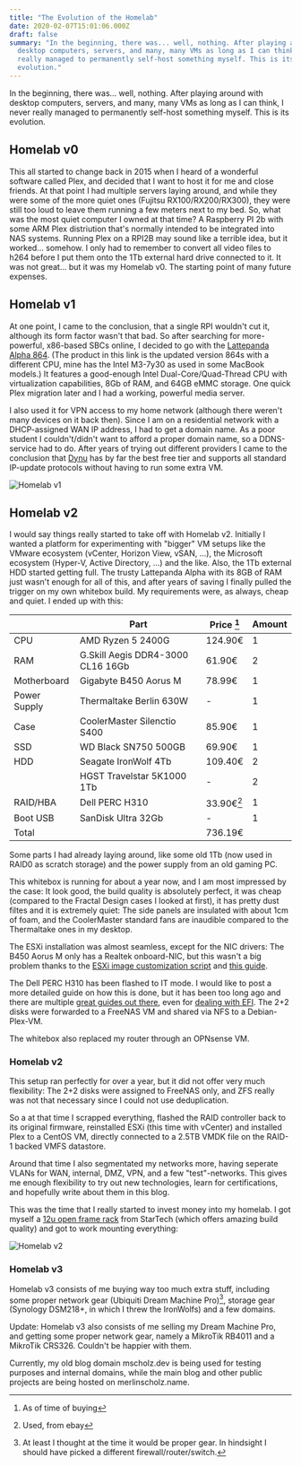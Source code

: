 ```yaml
---
title: "The Evolution of the Homelab"
date: 2020-02-07T15:01:06.000Z
draft: false
summary: "In the beginning, there was... well, nothing. After playing around with
  desktop computers, servers, and many, many VMs as long as I can think, I never
  really managed to permanently self-host something myself. This is its
  evolution."
---
```


In the beginning, there was... well, nothing. After playing around with desktop computers, servers, and many, many VMs as long as I can think, I never really managed to permanently self-host something myself. This is its evolution.

## Homelab v0

This all started to change back in 2015 when I heard of a wonderful software called Plex, and decided that I want to host it for me and close friends. At that point I had multiple servers laying around, and while they were some of the more quiet ones (Fujitsu RX100/RX200/RX300), they were still too loud to leave them running a few meters next to my bed. So, what was the most quiet computer I owned at that time? A Raspberry PI 2b with some ARM Plex distriution that's normally intended to be integrated into NAS systems. Running Plex on a RPI2B may sound like a terrible idea, but it worked... somehow. I only had to remember to convert all video files to h264 before I put them onto the 1Tb external hard drive connected to it. It was not great... but it was my Homelab v0. The starting point of many future expenses.

## Homelab v1

At one point, I came to the conclusion, that a single RPI wouldn't cut it, although its form factor wasn't that bad. So after searching for more-powerful, x86-based SBCs online, I decided to go with the [Lattepanda Alpha 864](https://www.lattepanda.com/products/lattepanda-alpha-864s.html). (The product in this link is the updated version 864s with a different CPU, mine has the Intel M3-7y30 as used in some MacBook models.) It features a good-enough Intel Dual-Core/Quad-Thread CPU with virtualization capabilities, 8Gb of RAM, and 64GB eMMC storage. One quick Plex migration later and I had a working, powerful media server.

I also used it for VPN access to my home network (although there weren't many devices on it back then). Since I am on a residential network with a DHCP-assigned WAN IP address, I had to get a domain name. As a poor student I couldn't/didn't want to afford a proper domain name, so a DDNS-service had to do. After years of trying out different providers I came to the conclusion that [Dynu](https://www.dynu.com/) has by far the best free tier and supports all standard IP-update protocols without having to run some extra VM.

![Homelab v1](/images/homelabv1.jpg)

## Homelab v2

I would say things really started to take off with Homelab v2. Initially I wanted a platform for experimenting with "bigger" VM setups like the VMware ecosystem (vCenter, Horizon View, vSAN, ...), the Microsoft ecosystem (Hyper-V, Active Directory, ...) and the like. Also, the 1Tb external HDD started getting full. The trusty Lattepanda Alpha with its 8GB of RAM just wasn't enough for all of this, and after years of saving I finally pulled the trigger on my own whitebox build. My requirements were, as always, cheap and quiet. I ended up with this:

|              | Part                              | Price [^1] | Amount |
| ------------ | --------------------------------- | ----------- | ------ |
| CPU          | AMD Ryzen 5 2400G                 | 124.90€     | 1      |
| RAM          | G.Skill Aegis DDR4-3000 CL16 16Gb | 61.90€      | 2      |
| Motherboard  | Gigabyte B450 Aorus M             | 78.99€      | 1      |
| Power Supply | Thermaltake Berlin 630W           | \-          | 1      |
| Case         | CoolerMaster Silenctio S400       | 85.90€      | 1      |
| SSD          | WD Black SN750 500GB              | 69.90€      | 1      |
| HDD          | Seagate IronWolf 4Tb              | 109.40€     | 2      |
|              | HGST Travelstar 5K1000 1Tb        | \-          | 2      |
| RAID/HBA     | Dell PERC H310                    | 33.90€[^2] | 1      |
| Boot USB     | SanDisk Ultra 32Gb                | \-          | 1      |
| Total        |                                   | 736.19€     |        |

[^1]: As of time of buying
[^2]: Used, from ebay

Some parts I had already laying around, like some old 1Tb (now used in RAID0 as scratch storage) and the power supply from an old gaming PC.

This whitebox is running for about a year now, and I am most impressed by the case: It look good, the build quality is absolutely perfect, it was cheap (compared to the Fractal Design cases I looked at first), it has pretty dust filtes and it is extremely quiet: The side panels are insulated with about 1cm of foam, and the CoolerMaster standard fans are inaudible compared to the Thermaltake ones in my desktop.

The ESXi installation was almost seamless, except for the NIC drivers: The B450 Aorus M only has a Realtek onboard-NIC, but this wasn't a big problem thanks to the [ESXi image customization script](https://www.v-front.de/p/esxi-customizer-ps.html) and [this guide](https://www.v-front.de/2014/12/how-to-make-your-unsupported-nic-work.html).

The Dell PERC H310 has been flashed to IT mode. I would like to post a more detailed guide on how this is done, but it has been too long ago and there are multiple [great guides out there](https://tylermade.net/2017/06/27/how-to-crossflash-perc-h310-to-it-mode-lsi-9211-8i-firmware-hba-for-freenas-unraid/), even for [dealing with EFI](https://www.vladan.fr/flash-dell-perc-h310-with-it-firmware/). The 2+2 disks were forwarded to a FreeNAS VM and shared via NFS to a Debian-Plex-VM.

The whitebox also replaced my router through an OPNsense VM.

### Homelab v2

This setup ran perfectly for over a year, but it did not offer very much flexibility: The 2+2 disks were assigned to FreeNAS only, and ZFS really was not that necessary since I could not use deduplication.

So a at that time I scrapped everything, flashed the RAID controller back to its original firmware, reinstalled ESXi (this time with vCenter) and installed Plex to a CentOS VM, directly connected to a 2.5TB VMDK file on the RAID-1 backed VMFS datastore.

Around that time I also segmentated my networks more, having seperate VLANs for WAN, internal, DMZ, VPN, and a few "test"-networks. This gives me enough flexibility to try out new technologies, learn for certifications, and hopefully write about them in this blog.

This was the time that I really started to invest money into my homelab. I got myself a [12u open frame rack](https://www.startech.com/de/en/Server-Management/Racks/12u-4-post-server-rack~4POSTRACK12U) from StarTech (which offers amazing build quality) and got to work mounting everything:

![Homelab v2](/images/homelabv2.jpg)

### Homelab v3

Homelab v3 consists of me buying way too much extra stuff, including some proper network gear (Ubiquiti Dream Machine Pro)[^3], storage gear (Synology DSM218+, in which I threw the IronWolfs) and a few domains.

Update: Homelab v3 also consists of me selling my Dream Machine Pro, and getting some proper network gear, namely a MikroTik RB4011 and a MikroTik CRS326. Couldn't be happier with them.

[^3]: At least I thought at the time it would be proper gear. In hindsight I should have picked a different firewall/router/switch.

Currently, my old blog domain mscholz.dev is being used for testing purposes and internal domains, while the main blog and other public projects are being hosted on merlinscholz.name.